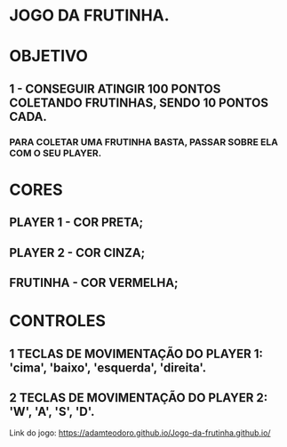 # JOGO DA FRUTINHA.

# OBJETIVO
## 1 - CONSEGUIR ATINGIR 100 PONTOS COLETANDO FRUTINHAS, SENDO 10 PONTOS CADA.

### PARA COLETAR UMA FRUTINHA BASTA, PASSAR SOBRE ELA COM O SEU PLAYER.

# CORES
## PLAYER 1 - COR PRETA;
## PLAYER 2 - COR CINZA;
## FRUTINHA - COR VERMELHA;

# CONTROLES
## 1 TECLAS DE MOVIMENTAÇÃO DO PLAYER 1: 'cima', 'baixo', 'esquerda', 'direita'.
## 2 TECLAS DE MOVIMENTAÇÃO DO PLAYER 2: 'W', 'A', 'S', 'D'.

Link do jogo: https://adamteodoro.github.io/Jogo-da-frutinha.github.io/
